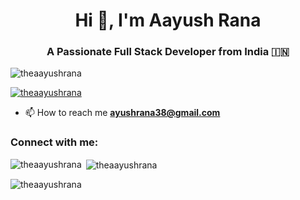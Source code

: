 <!--
### Hi there 👋


**TheAayushRana/TheAayushRana** is a ✨ _special_ ✨ repository because its `README.md` (this file) appears on your GitHub profile.

Here are some ideas to get you started:

- 🔭 I’m currently working on ...
- 🌱 I’m currently learning ...
- 👯 I’m looking to collaborate on ...
- 🤔 I’m looking for help with ...
- 💬 Ask me about ...
- 📫 How to reach me: ...
- 😄 Pronouns: ...
- ⚡ Fun fact: ...
-->

<h1 align="center">Hi 👋, I'm Aayush Rana</h1>
<h3 align="center">A Passionate Full Stack Developer from India 🇮🇳 </h3>

<p align="left"> <img src="https://komarev.com/ghpvc/?username=theaayushrana&label=Profile%20views&color=0e75b6&style=flat" alt="theaayushrana" /> </p>

<p align="left"> <a href="https://github.com/ryo-ma/github-profile-trophy"><img src="https://github-profile-trophy.vercel.app/?username=theaayushrana" alt="theaayushrana" /></a> </p>

- 📫 How to reach me **ayushrana38@gmail.com**

<h3 align="left">Connect with me:</h3>
<p align="left">
</p>

<p><img align="left" src="https://github-readme-stats.vercel.app/api/top-langs?username=theaayushrana&show_icons=true&locale=en&layout=compact" alt="theaayushrana" /></p>

<p>&nbsp;<img align="center" src="https://github-readme-stats.vercel.app/api?username=theaayushrana&show_icons=true&locale=en" alt="theaayushrana" /></p>

<p><img align="center" src="https://github-readme-streak-stats.herokuapp.com/?user=theaayushrana&" alt="theaayushrana" /></p>

